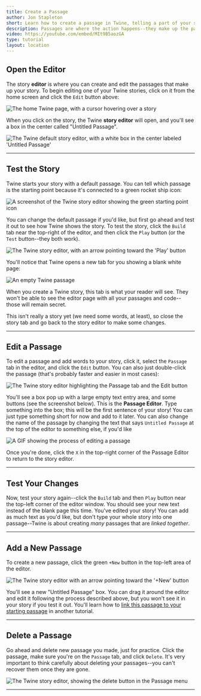 ```yaml
---
title: Create a Passage
author: Jon Stapleton
short: Learn how to create a passage in Twine, telling a part of your story using text.
description: Passages are where the action happens--they make up the parts of your story. This tutorial covers how to create a passage using the Twine editor, and how to add text to that passage to tell part of your story to the reader.
video: https://youtube.com/embed/MIt9B5aozGA
type: tutorial
layout: location
---
```


## Open the Editor

The story **editor** is where you can create and edit the passages that make up your story. To begin editing one of your Twine stories, click on it from the home screen and click the `Edit` button above:

![The home Twine page, with a cursor hovering over a story](/twine-story-select.png "Edit your story by clicking on it from the home page")

When you click on the story, the Twine **story editor** will open, and you'll see a box in the center called "Untitled Passage".

![The Twine default story editor, with a white box in the center labeled 'Untitled Passage'](/default-story.png)

----

## Test the Story

Twine starts your story with a default passage. You can tell which passage is the starting point because it's connected to a green rocket ship icon:

![A screenshot of the Twine story editor showing the green starting point icon](/starting-point.png)

You can change the default passage if you'd like, but first go ahead and test it out to see how Twine shows the story. To test the story, click the `Build` tab near the top-right of the editor, and then click the `Play` button (or the `Test` button--they both work).

![The Twine story editor, with an arrow pointing toward the 'Play' button](/play-button.png "Click the play button to test the story")

You'll notice that Twine opens a new tab for you showing a blank white page:

![An empty Twine passage](/blank-story.png)

When you create a Twine story, this tab is what your reader will see. They won't be able to see the editor page with all your passages and code--those will remain secret.

This isn't really a story yet (we need some words, at least), so close the story tab and go back to the story editor to make some changes.

---

## Edit a Passage

To edit a passage and add words to your story, click it, select the `Passage` tab in the editor, and click the `Edit` button. You can also just double-click the passage (that's probably faster and easier in most cases):

![The Twine story editor highlighting the Passage tab and the Edit button](/edit-passage.png)

You'll see a box pop up with a large empty text entry area, and some buttons (see the screenshot below). This is the **Passage Editor**. Type something into the box; this will be the first sentence of your story! You can just type something short for now and add to it later. You can also change the name of the passage by changing the text that says `Untitled Passage` at the top of the editor to something else, if you'd like

![A GIF showing the process of editing a passage](TODO:gif)

Once you're done, click the `X` in the top-right corner of the Passage Editor to return to the story editor.

---

## Test Your Changes

Now, test your story again--click the `Build` tab and then `Play` button near the top-left corner of the editor window. You should see your new text instead of the blank page this time. You've edited your story! You can add as much text as you'd like, but don't type your whole story into one passage--Twine is about creating *many* passages that are *linked together*.

---

## Add a New Passage

To create a new passage, click the green `+New` button in the top-left area of the editor.

![The Twine story editor with an arrow pointing toward the '+New' button](/new-passage.png)

You'll see a new "Untitled Passage" box. You can drag it around the editor and edit it following the process described above, but you won't see it in your story if you test it out. You'll learn how to [link this passage to your starting passage](/locations/link-passages) in another tutorial.

---

## Delete a Passage

Go ahead and delete new passage you made, just for practice. Click the passage, make sure you're on the `Passage` tab, and click `Delete`. It's very important to think carefully about deleting your passages--you can't recover them once they are gone.

![The Twine story editor, showing the delete button in the Passage menu](/delete-passage.png)

---
